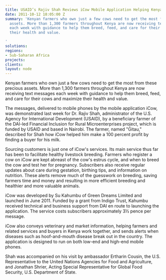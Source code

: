 ```yaml
---
title: USAID’s Rajiv Shah Reviews iCow Mobile Application Helping Kenyan Farmers
date: 2011-10-12 18:05:00 Z
summary: 'Kenyan farmers who own just a few cows need to get the most from these precious
  assets. More than 1,300 farmers throughout Kenya are now receiving text messages
  each week with guidance to help them breed, feed, and care for their cows and maximize
  their health and value.

'
solutions: 
regions:
- Sub-Saharan Africa
projects: 
clients: 
layout: node
---
```


Kenyan farmers who own just a few cows need to get the most from these precious assets. More than 1,300 farmers throughout Kenya are now receiving text messages each week with guidance to help them breed, feed, and care for their cows and maximize their health and value.

The messages, delivered to mobile phones by the mobile application iCow, was demonstrated last week for Dr. Rajiv Shah, administrator of the U.S. Agency for International Development (USAID), by a beneficiary farmer of the DAI-led Financial Inclusion for Rural Microenterprises project, which is funded by USAID and based in Nairobi. The farmer, named "Gitau," described for Shah how iCow helped him make a 100 percent profit by finding a buyer for his milk.

Sourcing customers is just one of iCow's services. Its main service thus far has been to facilitate healthy livestock breeding. Farmers who register a cow on iCow are kept abreast of the cow's estrus cycle, and when to breed the cow and test her for pregnancy. Subscribers also receive regular updates about care during gestation, birthing tips, and information on nutrition. These alerts remove much of the guesswork on breeding, saving farmers time and money and resulting in more efficient breeding and healthier and more valuable animals.

iCow was developed by Su Kahumbu of Green Dreams Limited and launched in June 2011. Funded by a grant from Indigo Trust, Kahumbu received technical and business support from DAI en route to launching the application. The service costs subscribers approximately 3½ pence per message.

iCow also conveys veterinary and market information, helping farmers and related services and buyers in Kenya work together, and sends alerts when diseases such as hoof-and-mouth disease break out in the country. The application is designed to run on both low-end and high-end mobile phones.

Shah was accompanied on his visit by ambassador Ertharin Cousin, the U.S. Representative to the United Nations Agencies for Food and Agriculture, and Jonathan Shrier, Acting Special Representative for Global Food Security, U.S. Department of State.

